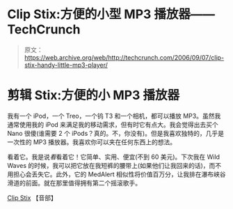 # Clip Stix:方便的小型 MP3 播放器——TechCrunch

> 原文：<https://web.archive.org/web/http://techcrunch.com/2006/09/07/clip-stix-handy-little-mp3-player/>

# 剪辑 Stix:方便的小 MP3 播放器

我有一个 iPod，一个 Treo，一个钨 T3 和一个相机，都可以播放 MP3。虽然我通常使用我的 iPod 来满足我的移动需求，但有时它有点大。我会觉得出去买个 Nano 很傻(谁需要 2 个 iPods？真的。不，你没有)。但是我喜欢独特的，几乎是一次性的 MP3 播放器。我喜欢你可以夹在任何东西上的想法。

看着它。我是说*看*看着它！它简单、实用、便宜(不到 60 美元)。下次我在 Wild Waves 的时候，我可以把它放在我短裤的腰带上(如果他们让我回来的话)，而不用担心会丢失它。此外，它的 MedAlert 相似性将价值百万分，让我排在瀑布峡谷滑道的前面。就在那里值得拥有第二个摇滚歌手。

[Clip Stix](https://web.archive.org/web/20201204183432/http://shop.ministryofsound.com/Cultures/en-GB/Products/MOSMP097.htm?CatalogNavigationBreadCrumbs=MinistryofSound%7CMP3_Players_Main_Cat%7C0_to_50) 【音部】